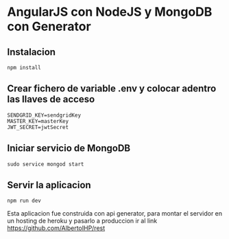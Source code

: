# AngularJS con NodeJS y MongoDB con Generator
## Instalacion

```
npm install
```
## Crear fichero de variable .env y colocar adentro las llaves de acceso

```
SENDGRID_KEY=sendgridKey
MASTER_KEY=masterKey
JWT_SECRET=jwtSecret
```
## Iniciar servicio de MongoDB
```
sudo service mongod start
```

## Servir la aplicacion

```
npm run dev
```
Esta aplicacion fue construida con api generator, para montar el servidor en un hosting de heroku y pasarlo a produccion ir al link
https://github.com/AlbertoIHP/rest
